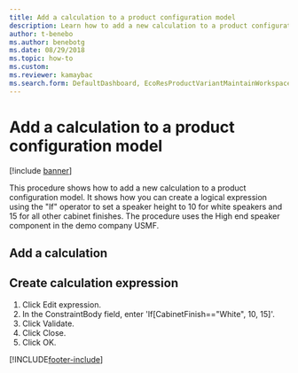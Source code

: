 ```yaml
--- 
title: Add a calculation to a product configuration model
description: Learn how to add a new calculation to a product configuration model, including a step-by-step process for creating a calculation expression. 
author: t-benebo
ms.author: benebotg
ms.date: 08/29/2018
ms.topic: how-to 
ms.custom:
ms.reviewer: kamaybac 
ms.search.form: DefaultDashboard, EcoResProductVariantMaintainWorkspace, PCProductConfigurationModelListPage, PCProductConfigurationModelDetails, PCConstraintEditor, PCRuntimeConfiguratorValidate
---
```


# Add a calculation to a product configuration model

[!include [banner](../../includes/banner.md)]

This procedure shows how to add a new calculation to a product configuration model. It shows how you can create a logical expression using the "If" operator to set a speaker height to 10 for white speakers and 15 for all other cabinet finishes. The procedure uses the High end speaker component in the demo company USMF.


## Add a calculation

## Create calculation expression
1. Click Edit expression.
2. In the ConstraintBody field, enter 'If[CabinetFinish=="White", 10, 15]'.
3. Click Validate.
4. Click Close.
5. Click OK.



[!INCLUDE[footer-include](../../../includes/footer-banner.md)]